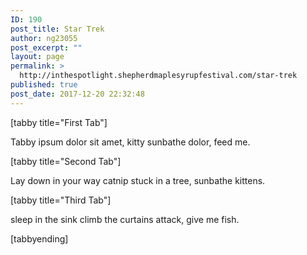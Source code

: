 ```yaml
---
ID: 190
post_title: Star Trek
author: ng23055
post_excerpt: ""
layout: page
permalink: >
  http://inthespotlight.shepherdmaplesyrupfestival.com/star-trek
published: true
post_date: 2017-12-20 22:32:48
---
```

[tabby title="First Tab"]

Tabby ipsum dolor sit amet, kitty sunbathe dolor, feed me.

[tabby title="Second Tab"]

Lay down in your way catnip stuck in a tree, sunbathe kittens.

[tabby title="Third Tab"]

sleep in the sink climb the curtains attack, give me fish.

[tabbyending]